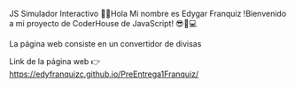 JS Simulador Interactivo 
🖖🏼Hola Mi nombre es Edygar Franquiz
!Bienvenido a mi proyecto de CoderHouse de JavaScript! 😎🤍💻

La página web consiste en un convertidor de divisas

Link de la página web
👉 https://edyfranquizc.github.io/PreEntrega1Franquiz/
